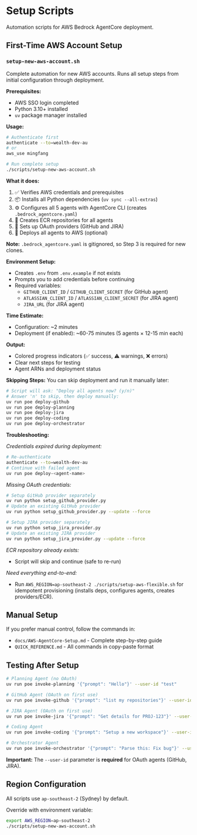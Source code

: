 # Setup Scripts

Automation scripts for AWS Bedrock AgentCore deployment.

## First-Time AWS Account Setup

### `setup-new-aws-account.sh`

Complete automation for new AWS accounts. Runs all setup steps from initial configuration through deployment.

**Prerequisites:**
- AWS SSO login completed
- Python 3.10+ installed
- `uv` package manager installed

**Usage:**
```bash
# Authenticate first
authenticate --to=wealth-dev-au
# or
aws_use mingfang

# Run complete setup
./scripts/setup-new-aws-account.sh
```

**What it does:**
1. ✅ Verifies AWS credentials and prerequisites
2. 📦 Installs all Python dependencies (`uv sync --all-extras`)
3. ⚙️ Configures all 5 agents with AgentCore CLI (creates `.bedrock_agentcore.yaml`)
4. 🐳 Creates ECR repositories for all agents
5. 🔐 Sets up OAuth providers (GitHub and JIRA)
6. 🚀 Deploys all agents to AWS (optional)

**Note:** `.bedrock_agentcore.yaml` is gitignored, so Step 3 is required for new clones.

**Environment Setup:**
- Creates `.env` from `.env.example` if not exists
- Prompts you to add credentials before continuing
- Required variables:
  - `GITHUB_CLIENT_ID` / `GITHUB_CLIENT_SECRET` (for GitHub agent)
  - `ATLASSIAN_CLIENT_ID` / `ATLASSIAN_CLIENT_SECRET` (for JIRA agent)
  - `JIRA_URL` (for JIRA agent)

**Time Estimate:**
- Configuration: ~2 minutes
- Deployment (if enabled): ~60-75 minutes (5 agents × 12-15 min each)

**Output:**
- Colored progress indicators (✅ success, ⚠️ warnings, ❌ errors)
- Clear next steps for testing
- Agent ARNs and deployment status

**Skipping Steps:**
You can skip deployment and run it manually later:
```bash
# Script will ask: "Deploy all agents now? (y/n)"
# Answer 'n' to skip, then deploy manually:
uv run poe deploy-github
uv run poe deploy-planning
uv run poe deploy-jira
uv run poe deploy-coding
uv run poe deploy-orchestrator
```

**Troubleshooting:**

*Credentials expired during deployment:*
```bash
# Re-authenticate
authenticate --to=wealth-dev-au
# Continue with failed agent
uv run poe deploy-<agent-name>
```

*Missing OAuth credentials:*
```bash
# Setup GitHub provider separately
uv run python setup_github_provider.py
# Update an existing GitHub provider
uv run python setup_github_provider.py --update --force

# Setup JIRA provider separately
uv run python setup_jira_provider.py
# Update an existing JIRA provider
uv run python setup_jira_provider.py --update --force
```

*ECR repository already exists:*
- Script will skip and continue (safe to re-run)

*Need everything end-to-end:*
- Run `AWS_REGION=ap-southeast-2 ./scripts/setup-aws-flexible.sh` for idempotent provisioning (installs deps, configures agents, creates providers/ECR).

## Manual Setup

If you prefer manual control, follow the commands in:
- `docs/AWS-AgentCore-Setup.md` - Complete step-by-step guide
- `QUICK_REFERENCE.md` - All commands in copy-paste format

## Testing After Setup

```bash
# Planning Agent (no OAuth)
uv run poe invoke-planning '{"prompt": "Hello"}' --user-id "test"

# GitHub Agent (OAuth on first use)
uv run poe invoke-github '{"prompt": "list my repositories"}' --user-id "test"

# JIRA Agent (OAuth on first use)
uv run poe invoke-jira '{"prompt": "Get details for PROJ-123"}' --user-id "test"

# Coding Agent
uv run poe invoke-coding '{"prompt": "Setup a new workspace"}' --user-id "test"

# Orchestrator Agent
uv run poe invoke-orchestrator '{"prompt": "Parse this: Fix bug"}' --user-id "test"
```

**Important:** The `--user-id` parameter is **required** for OAuth agents (GitHub, JIRA).

## Region Configuration

All scripts use `ap-southeast-2` (Sydney) by default.

Override with environment variable:
```bash
export AWS_REGION=ap-southeast-2
./scripts/setup-new-aws-account.sh
```
